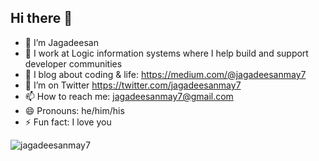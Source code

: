 <h2>Hi there 👋</h2>
<ul>
  <li>🔭 I’m Jagadeesan</li>
  <li>
    🏢 I work at Logic information systems where I help build and support
    developer communities
  </li>
  <li>
    🌱 I blog about coding & life:
    <a href="https://medium.com/@jagadeesanmay7" target="_blank">https://medium.com/@jagadeesanmay7</a
    >
  </li>
  <li>
    🦜 I’m on Twitter
    <a href="https://twitter.com/jagadeesanmay7" target="_blank">https://twitter.com/jagadeesanmay7</a
    >
  </li>
  <li>
    📫 How to reach me:
    <a href="mailto:jagadeesanmay7@gmail.com" target="_blank">jagadeesanmay7@gmail.com</a>
  </li>
  <li>😄 Pronouns: he/him/his</li>
  <li>⚡ Fun fact: I love you</li>
</ul>
<p>
  <img
    align="center"
    src="https://github-readme-streak-stats.herokuapp.com/?user=jagadeesanmay7&"
    alt="jagadeesanmay7"
  />
</p>
